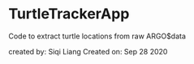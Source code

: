 # TurtleTrackerApp
Code to extract turtle locations from raw ARGO$data

created by: Siqi Liang
Created on: Sep 28 2020
